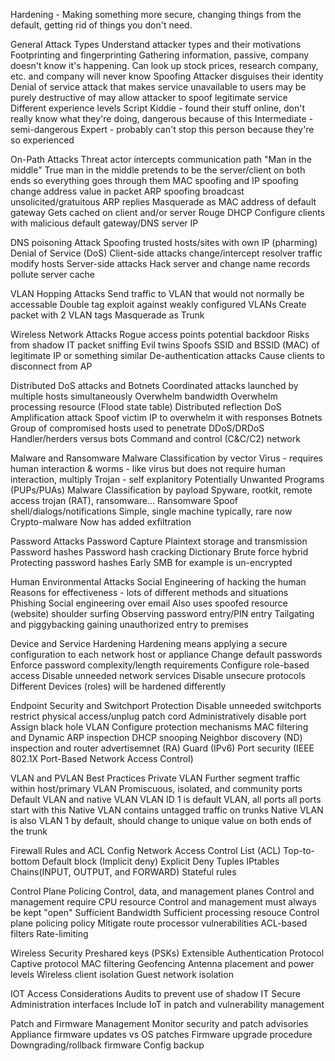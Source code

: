 Hardening - Making something more secure, changing things from the default, getting rid of things you don't need. 

General Attack Types
	Understand attacker types and their motivations
	Footprinting and fingerprinting
		Gathering information, passive, company doesn't know it's happening. Can look up stock prices, research company, etc. and company will never know
	Spoofing
		Attacker disguises their identity
	Denial of service
		attack that makes service unavailable to users
		may be purely destructive of may allow attacker to spoof legitimate service
	Different experience levels
		Script Kiddie - found their stuff online, don't really know what they're doing, dangerous because of this
		Intermediate - semi-dangerous
		Expert - probably can't stop this person because they're so experienced

On-Path Attacks
	Threat actor intercepts communication path
		"Man in the middle"
		True man in the middle pretends to be the server/client on both ends so everything goes through them
	MAC spoofing and IP spoofing
		change address value in packet
	ARP spoofing
		broadcast unsolicited/gratuitous ARP replies
		Masquerade as MAC address of default gateway
		Gets cached on client and/or server
	Rouge DHCP
		Configure clients with malicious default gateway/DNS server IP

DNS poisoning Attack
	Spoofing trusted hosts/sites with own IP (pharming)
	Denial of Service (DoS)
	Client-side attacks
		change/intercept resolver traffic
		modify hosts
	Server-side attacks
		Hack server and change name records
		pollute server cache

VLAN Hopping Attacks
	Send traffic to VLAN that would not normally be accessable
		Double tag exploit against weakly configured VLANs
			Create packet with 2 VLAN tags
		Masquerade as Trunk

Wireless Network Attacks
	Rogue access points
		potential backdoor
		Risks from shadow IT
		packet sniffing
	Evil twins
		Spoofs SSID and BSSID (MAC) of legitimate IP or something similar
	De-authentication attacks
		Cause clients to disconnect from AP

Distributed DoS attacks and Botnets
	Coordinated attacks launched by multiple hosts simultaneously
		Overwhelm bandwidth
		Overwhelm processing resource (Flood state table)
	Distributed reflection DoS
		Amplification attack
		Spoof victim IP to overwhelm it with responses
	Botnets
		Group of compromised hosts used to penetrate DDoS/DRDoS
		Handler/herders versus bots
		Command and control (C&C/C2) network

Malware and Ransomware
	Malware Classification by vector
		Virus - requires human interaction & worms - like virus but does not require human interaction, multiply
		Trojan - self explanitory
		Potentially Unwanted Programs (PUPs/PUAs)
	Malware Classification by payload
		Spyware, rootkit, remote access trojan (RAT), ransomware...
	Ransomware
		Spoof shell/dialogs/notifications
			Simple, single machine typically, rare now
		Crypto-malware
			Now has added exfiltration

Password Attacks
	Password Capture
		Plaintext storage and transmission
		Password hashes
	Password hash cracking
		Dictionary
		Brute force
		hybrid
	Protecting password hashes
		Early SMB for example is un-encrypted

Human Environmental Attacks
	Social Engineering of hacking the human
		Reasons for effectiveness - lots of different methods and situations
	Phishing
		Social engineering over email
		Also uses spoofed resource (website)
	shoulder surfing
		Observing password entry/PIN entry
	Tailgating and piggybacking
		gaining unauthorized entry to premises

Device and Service Hardening
	Hardening means applying a secure configuration to each network host or appliance
		Change default passwords
		Enforce password complexity/length requirements
		Configure role-based access
		Disable unneeded network services
		Disable unsecure protocols
	Different Devices (roles) will be hardened differently

Endpoint Security and Switchport Protection
	Disable unneeded switchports
		restrict physical access/unplug patch cord
		Administratively disable port
		Assign black hole VLAN
	Configure protection mechanisms
		MAC filtering and Dynamic ARP inspection
		DHCP snooping
		Neighbor discovery (ND) inspection and router advertisemnet (RA) Guard (IPv6)
		Port security (IEEE 802.1X Port-Based Network Access Control)

VLAN and PVLAN Best Practices
	Private VLAN
		Further segment traffic within host/primary VLAN
		Promiscuous, isolated, and community ports
	Default VLAN and native VLAN
		VLAN ID 1 is default VLAN, all ports all ports start with this
		Native VLAN contains untagged traffic on trunks
		Native VLAN is also VLAN 1 by default, should change to unique value on both ends of the trunk

Firewall Rules and ACL Config
	Network Access Control List (ACL)
		Top-to-bottom
		Default block (Implicit deny)
		Explicit Deny
		Tuples
	IPtables
		Chains(INPUT, OUTPUT, and FORWARD)
		Stateful rules

Control Plane Policing
	Control, data, and management planes
	Control and management require CPU resource
	Control and management must always be kept "open"
		Sufficient Bandwidth
		Sufficient processing resouce
	Control plane policing policy
		Mitigate route processor vulnerabilities
		ACL-based filters
		Rate-limiting

Wireless Security
	Preshared keys (PSKs)
	Extensible Authentication Protocol
	Captive protocol
	MAC filtering
	Geofencing
	Antenna placement and power levels
	Wireless client isolation
	Guest network isolation

IOT Access Considerations
	Audits to prevent use of shadow IT
	Secure Administration interfaces
	Include IoT in patch and vulnerability management

Patch and Firmware Management
	Monitor security and patch advisories
	Appliance firmware updates vs OS patches
	Firmware upgrade procedure
	Downgrading/rollback firmware
		Config backup